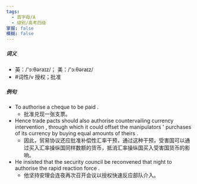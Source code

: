 ```yaml
---
tags:
  - 首字母/A
  - 级别/高考四级
掌握: false
模糊: false
---
```

##### 词义
- 英：/'ɔ:θəraɪz/； 美：/'ɔ:θəraɪz/
- #词性/v  授权；批准
##### 例句
- To authorise a cheque to be paid .
	- 批准兑现一张支票。
- Hence trade pacts should also authorise countervailing currency intervention , through which it could offset the manipulators ' purchases of its currency by buying equal amounts of theirs .
	- 因此，贸易协议还应批准补偿性汇率干预，通过这种干预，受害国可以通过买入汇率操纵国同样数额的货币，抵消汇率操纵国买入受害国货币的影响。
- He insisted that the security council be reconvened that night to authorise the rapid reaction force .
	- 他坚持安理会连夜再次召开会议以授权快速反应部队介入。
